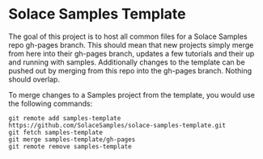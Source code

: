 # Solace Samples Template

The goal of this project is to host all common files for a Solace Samples repo gh-pages branch. This should mean that new projects simply merge from here into their gh-pages branch, updates a few tutorials and their up and running with samples. Additionally changes to the template can be pushed out by merging from this repo into the gh-pages branch. Nothing should overlap.

To merge changes to a Samples project from the template, you would use the following commands:

    git remote add samples-template https://github.com/SolaceSamples/solace-samples-template.git
    git fetch samples-template
    git merge samples-template/gh-pages
    git remote remove samples-template
